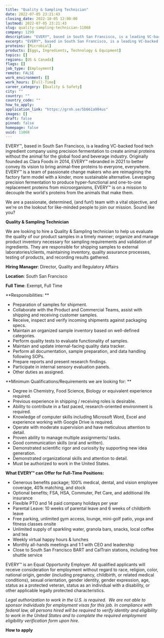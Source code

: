 ```yaml
---
title: "Quality & Sampling Technician"
date: 2022-07-05 23:21:43
closing_date: 2022-10-05 12:00:00
lastmod: 2022-07-05 23:21:43
slug: quality-sampling-technician-11068
company: 1299
description: "EVERY™, based in South San Francisco, is a leading VC-backed food tech ingredient company using precision fermentation to create animal proteins without the animal for the global food and beverage industry. Originally founded as Clara Foods in 2014, EVERY™ rebranded in 2021 to better convey its vision to bring animal-free proteins to everyone, everywhere. EVERY™ is a team of passionate change makers who are reimagining the factory farm model with a kinder, more sustainable alternative."
excerpt: "EVERY™, based in South San Francisco, is a leading VC-backed food tech ingredient company using precision fermentation to create animal proteins without the animal for the global food and beverage industry. Originally founded as Clara Foods in 2014, EVERY™ rebranded in 2021 to better convey its vision to bring animal-free proteins to everyone, everywhere. EVERY™ is a team of passionate change makers who are reimagining the factory farm model with a kinder, more sustainable alternative."
proteins: [Microbial]
products: [Eggs, Ingredients, Technology & Equipment]
topics: []
regions: [US & Canada]
flags: []
job_type: [Employment]
remote: FALSE
work_environment: []
work_hours: [Full-Time]
career_category: [Quality & Safety]
city: ""
country: ""
country_code: ""
how_to_apply: 
application_link: "https://grnh.se/5b661a984us"
images: []
draft: false
pinned: false
homepage: false
uuid: 11068
---
```

EVERY™, based in South San Francisco, is a leading VC-backed food tech
ingredient company using precision fermentation to create animal
proteins without the animal for the global food and beverage industry.
Originally founded as Clara Foods in 2014, EVERY™ rebranded in 2021 to
better convey its vision to bring animal-free proteins to everyone,
everywhere. EVERY™ is a team of passionate change makers who are
reimagining the factory farm model with a kinder, more sustainable
alternative. Leveraging precision fermentation to produce
hyper-functional and one-to-one replacement proteins from
microorganisms, EVERY™ is on a mission to decouple the world's proteins
from the animals that make them.

We are a passionate, determined, (and fun!) team with a vital objective,
and we\'re on the lookout for like-minded people to join our mission.
Sound like you?

**Quality & Sampling Technician**

We are looking to hire a Quality & Sampling technician to help us
evaluate the quality of our product samples in a timely manner; organize
and manage product inventory necessary for sampling requirements and
validation of ingredients. They are responsible for shipping samples to
external laboratories/clients, maintaining inventory, quality assurance
processes, testing of products, and recording results gathered. 

**Hiring Manager**: Director, Quality and Regulatory Affairs

**Location**: South San Francisco

**Full Time**: Exempt, Full Time

**Responsibilities: **

-   Preparation of samples for shipment.
-   Collaborate with the Product and Commercial Teams, assist with
    shipping and receiving customer samples.
-   Receive, inspect and verify incoming shipments against packaging
    specs.
-   Maintain an organized sample inventory based on well-defined
    categories.
-   Perform quality tests to evaluate functionality of samples.
-   Maintain and update internal-facing quality data tracker.
-   Perform all documentation, sample preparation, and data handling
    following SOPs.
-   Prepare reports and present research findings.
-   Participate in internal sensory evaluation panels.
-   Other duties as assigned.

**Minimum Qualifications/Requirements we are looking for: **

-   Degree in Chemistry, Food Science, Biology or equivalent experience
    required.
-   Previous experience in shipping / receiving roles is desirable.
-   Ability to contribute in a fast paced, research-oriented environment
    is required.
-   Knowledge of computer skills including Microsoft Word, Excel and
    experience working with Google Drive is required.
-   Operate with moderate supervision and have meticulous attention to
    detail.
-   Proven ability to manage multiple assignments/ tasks. 
-   Good communication skills (oral and written). 
-   Demonstrated scientific rigor and curiosity by supporting new idea
    generation.
-   Demonstrated organizational skills and attention to detail.
-   Must be authorized to work in the United States.

**What EVERY™ can Offer for Full-Time Positions:**

-   Generous benefits package; 100% medical, dental, and vision employee
    coverage, 401k matching, and stock
-   Optional benefits; FSA, HSA, Commuter, Pet Care, and additional life
    insurance
-   Flexible PTO and 14 paid company holidays per year
-   Parental Leave: 10 weeks of parental leave and 6 weeks of childbirth
    leave
-   Free parking, unlimited gym access, lounge, mini-golf patio, yoga
    and fitness classes onsite
-   Unlimited supply of sparkling water, granola bars, snacks, local
    coffee and tea
-   Weekly virtual happy hours & lunches
-   Monthly all-hands meetings and 1:1 with CEO and leadership
-   Close to South San Francisco BART and CalTrain stations, including
    free shuttle service

EVERY™ is an Equal Opportunity Employer. All qualified applicants will
receive consideration for employment without regard to race, religion,
color, national origin, gender (including pregnancy, childbirth, or
related medical conditions), sexual orientation, gender identity, gender
expression, age, status as a protected veteran, status as an individual
with a disability, or other applicable legally protected
characteristics.

*Legal authorization to work in the U.S. is required.  We are not able
to sponsor individuals for employment visas for this job. In compliance
with federal law, all persons hired will be required to verify identity
and eligibility to work in the United States and to complete the
required employment eligibility verification form upon hire.*


**How to apply**



